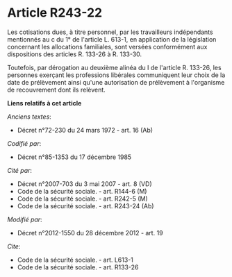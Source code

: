# Article R243-22

Les cotisations dues, à titre personnel, par les travailleurs indépendants mentionnés au c du 1° de l'article L. 613-1, en
application de la législation concernant les allocations familiales, sont versées conformément aux dispositions des articles
R. 133-26 à R. 133-30. 

Toutefois, par dérogation au deuxième alinéa du I de l'article R. 133-26, les personnes exerçant les professions libérales
communiquent leur choix de la date de prélèvement ainsi qu'une autorisation de prélèvement à l'organisme de recouvrement dont
ils relèvent.

**Liens relatifs à cet article**

_Anciens textes_:

  - Décret n°72-230 du 24 mars 1972 - art. 16 (Ab)

_Codifié par_:

  - Décret n°85-1353 du 17 décembre 1985

_Cité par_:

  - Décret n°2007-703 du 3 mai 2007 - art. 8 (VD)
  - Code de la sécurité sociale. - art. R144-6 (M)
  - Code de la sécurité sociale. - art. R242-5 (M)
  - Code de la sécurité sociale. - art. R243-24 (Ab)

_Modifié par_:

  - Décret n°2012-1550 du 28 décembre 2012 - art. 19

_Cite_:

  - Code de la sécurité sociale. - art. L613-1
  - Code de la sécurité sociale. - art. R133-26
